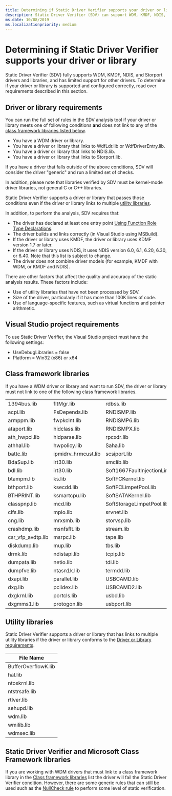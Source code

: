 ```yaml
---
title: Determining if Static Driver Verifier supports your driver or library
description: Static Driver Verifier (SDV) can support WDM, KMDF, NDIS, and Storport drivers and libraries. To determine if your driver or library is supported and configured correctly, read over requirements described in this section.
ms.date: 10/08/2019
ms.localizationpriority: medium
---
```


# Determining if Static Driver Verifier supports your driver or library

Static Driver Verifier (SDV) fully supports WDM, KMDF, NDIS, and Storport drivers and libraries, and has limited support for other drivers. To determine if your driver or library is supported and configured correctly, read over requirements described in this section.

## Driver or library requirements

You can run the full set of rules in the SDV analysis tool if your driver or library meets one of following conditions **and** does not link to any of the [class framework libraries listed below](#class-framework-libraries).

- You have a WDM driver or library.
- You have a driver or library that links to WdfLdr.lib or WdfDriverEntry.lib.
- You have a driver or library that links to NDIS.lib.
- You have a driver or library that links to Storport.lib.

If you have a driver that falls outside of the above conditions, SDV will consider the driver "generic" and run a limited set of checks.

In addition, please note that libraries verified by SDV must be kernel-mode driver libraries, not general C or C++ libraries.  

Static Driver Verifier supports a driver or library that passes those conditions even if the driver or library links to multiple [utility libraries](#utility-libraries).

In addition, to perform the analysis, SDV requires that:

- The driver has declared at least one entry point [Using Function Role Type Declarations](using-function-role-type-declarations.md).
- The driver builds and links correctly (in Visual Studio using MSBuild).
- If the driver or library uses KMDF, the driver or library uses KDMF version 1.7 or later.
- If the driver or library uses NDIS, it uses NDIS version 6.0, 6.1, 6.20, 6.30, or 6.40. Note that this list is subject to change.
- The driver does not combine driver models (for example, KMDF with WDM, or KMDF and NDIS).

There are other factors that affect the quality and accuracy of the static analysis results. These factors include:

- Use of utility libraries that have not been processed by SDV.
- Size of the driver, particularly if it has more than 100K lines of code.
- Use of language-specific features, such as virtual functions and pointer arithmetic.

## Visual Studio project requirements

To use Static Driver Verifier, the Visual Studio project must have the following settings:

- UseDebugLibraries = false
- Platform = Win32 (x86) or x64

## Class framework libraries

If you have a WDM driver or library and want to run SDV, the driver or library must not link to one of the following class framework libraries.

<table>
<colgroup>
<col width="25%" />
<col width="25%" />
<col width="25%" />
<col width="25%" />
</colgroup>
<tbody>
<tr class="odd">
<td align="left">1394bus.lib</td>
<td align="left">fltMgr.lib</td>
<td align="left">rdbss.lib</td>
<td align="left">usbrpm.lib</td>
</tr>
<tr class="even">
<td align="left">acpi.lib</td>
<td align="left">FsDepends.lib</td>
<td align="left">RNDISMP.lib</td>
<td align="left">videoprt.lib</td>
</tr>
<tr class="odd">
<td align="left">armppm.lib</td>
<td align="left">fwpkclnt.lib</td>
<td align="left">RNDISMP6.lib</td>
<td align="left">vwififlt.lib</td>
</tr>
<tr class="even">
<td align="left">ataport.lib</td>
<td align="left">hidclass.lib</td>
<td align="left">RNDISMPX.lib</td>
<td align="left">watchdog.lib</td>
</tr>
<tr class="odd">
<td align="left">ath_hwpci.lib</td>
<td align="left">hidparse.lib</td>
<td align="left">rpcxdr.lib</td>
<td align="left">win32k.lib</td>
</tr>
<tr class="even">
<td align="left">athhal.lib</td>
<td align="left">hwpolicy.lib</td>
<td align="left">Saha.lib</td>
<td align="left">winhv.lib</td>
</tr>
<tr class="odd">
<td align="left">battc.lib</td>
<td align="left">ipmidrv_hrmcust.lib</td>
<td align="left">scsiport.lib</td>
<td align="left">WMBBCLASS.lib</td>
</tr>
<tr class="even">
<td align="left">BdaSup.lib</td>
<td align="left">irt30.lib</td>
<td align="left">smclib.lib</td>
<td align="left"></td>
</tr>
<tr class="odd">
<td align="left">bdl.lib</td>
<td align="left">irt30.lib</td>
<td align="left">Soft1667FaultInjectionLimpetPool.lib</td>
<td align="left"></td>
</tr>
<tr class="even">
<td align="left">btampm.lib</td>
<td align="left">ks.lib</td>
<td align="left">SoftFCKernel.lib</td>
<td align="left"></td>
</tr>
<tr class="odd">
<td align="left">bthport.lib</td>
<td align="left">ksecdd.lib</td>
<td align="left">SoftFCLimpetPool.lib</td>
<td align="left"></td>
</tr>
<tr class="even">
<td align="left">BTHPRINT.lib</td>
<td align="left">ksmartcpu.lib</td>
<td align="left">SoftSATAKernel.lib</td>
<td align="left"></td>
</tr>
<tr class="odd">
<td align="left">classpnp.lib</td>
<td align="left">mcd.lib</td>
<td align="left">SoftStorageLimpetPool.lib</td>
<td align="left"></td>
</tr>
<tr class="even">
<td align="left">clfs.lib</td>
<td align="left">mpio.lib</td>
<td align="left">srvnet.lib</td>
<td align="left"></td>
</tr>
<tr class="odd">
<td align="left">cng.lib</td>
<td align="left">mrxsmb.lib</td>
<td align="left">storvsp.lib</td>
<td align="left"></td>
</tr>
<tr class="even">
<td align="left">crashdmp.lib</td>
<td align="left">msnfsflt.lib</td>
<td align="left">stream.lib</td>
<td align="left"></td>
</tr>
<tr class="odd">
<td align="left">csr_vfp_avdtp.lib</td>
<td align="left">msrpc.lib</td>
<td align="left">tape.lib</td>
<td align="left"></td>
</tr>
<tr class="even">
<td align="left">diskdump.lib</td>
<td align="left">mup.lib</td>
<td align="left">tbs.lib</td>
<td align="left"></td>
</tr>
<tr class="odd">
<td align="left">drmk.lib</td>
<td align="left">ndistapi.lib</td>
<td align="left">tcpip.lib</td>
<td align="left"></td>
</tr>
<tr class="even">
<td align="left">dumpata.lib</td>
<td align="left">netio.lib</td>
<td align="left">tdi.lib</td>
<td align="left"></td>
</tr>
<tr class="odd">
<td align="left">dumpfve.lib</td>
<td align="left">ntasn1k.lib</td>
<td align="left">termdd.lib</td>
<td align="left"></td>
</tr>
<tr class="even">
<td align="left">dxapi.lib</td>
<td align="left">parallel.lib</td>
<td align="left">USBCAMD.lib</td>
<td align="left"></td>
</tr>
<tr class="odd">
<td align="left">dxg.lib</td>
<td align="left">pciidex.lib</td>
<td align="left">USBCAMD2.lib</td>
<td align="left"></td>
</tr>
<tr class="even">
<td align="left">dxgkrnl.lib</td>
<td align="left">portcls.lib</td>
<td align="left">usbd.lib</td>
<td align="left"></td>
</tr>
<tr class="odd">
<td align="left">dxgmms1.lib</td>
<td align="left">protogon.lib</td>
<td align="left">usbport.lib</td>
<td align="left"></td>
</tr>
</tbody>
</table>

## Utility libraries

Static Driver Verifier supports a driver or library that has links to multiple utility libraries if the driver or library conforms to the [Driver or Library requirements](#driver-or-library-requirements).

| File Name           |
|---------------------|
| BufferOverflowK.lib |
| hal.lib             |
| ntoskrnl.lib        |
| ntstrsafe.lib       |
| rtlver.lib          |
| sehupd.lib          |
| wdm.lib             |
| wmilib.lib          |
| wdmsec.lib          |

## Static Driver Verifier and Microsoft Class Framework libraries

If you are working with WDM drivers that must link to a class framework library in the [Class framework libraries](#class-framework-libraries) list the driver will fail the Static Driver Verifier condition. However, there are some generic rules that can still be used such as the [NullCheck rule](./nullcheck.md) to perform some level of static verification.

